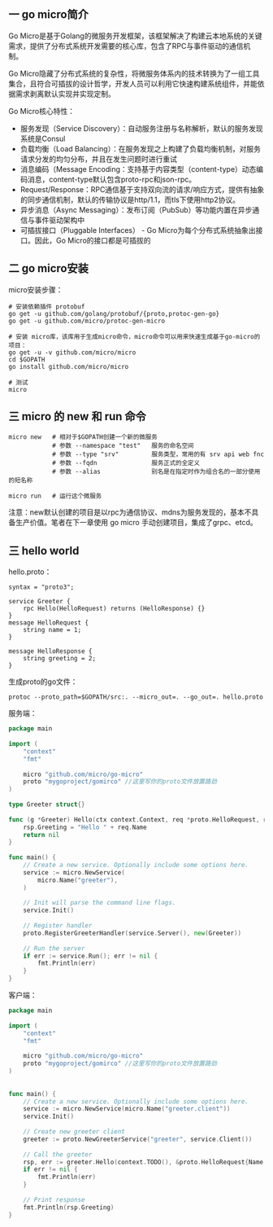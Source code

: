 ## 一 go micro简介

Go Micro是基于Golang的微服务开发框架，该框架解决了构建云本地系统的关键需求，提供了分布式系统开发需要的核心库，包含了RPC与事件驱动的通信机制。  

Go Micro隐藏了分布式系统的复杂性，将微服务体系内的技术转换为了一组工具集合，且符合可插拔的设计哲学，开发人员可以利用它快速构建系统组件，并能依据需求剥离默认实现并实现定制。  

Go Micro核心特性：
- 服务发现（Service Discovery）：自动服务注册与名称解析，默认的服务发现系统是Consul
- 负载均衡（Load Balancing）：在服务发现之上构建了负载均衡机制，对服务请求分发的均匀分布，并且在发生问题时进行重试
- 消息编码（Message Encoding：支持基于内容类型（content-type）动态编码消息，content-type默认包含proto-rpc和json-rpc。
- Request/Response：RPC通信基于支持双向流的请求/响应方式，提供有抽象的同步通信机制，默认的传输协议是http/1.1，而tls下使用http2协议。
- 异步消息（Async Messaging）：发布订阅（PubSub）等功能内置在异步通信与事件驱动架构中
- 可插拔接口（Pluggable Interfaces） - Go Micro为每个分布式系统抽象出接口。因此，Go Micro的接口都是可插拔的

## 二 go micro安装  

micro安装步骤：
```
# 安装依赖插件 protobuf
go get -u github.com/golang/protobuf/{proto,protoc-gen-go}
go get -u github.com/micro/protoc-gen-micro

# 安装 micro库，该库用于生成micro命令，micro命令可以用来快速生成基于go-micro的项目：
go get -u -v github.com/micro/micro
cd $GOPATH
go install github.com/micro/micro                    

# 测试
micro
```

## 三 micro 的 new 和 run 命令

```
micro new   # 相对于$GOPATH创建一个新的微服务
            # 参数 --namespace "test"   服务的命名空间
            # 参数 --type "srv"         服务类型，常用的有 srv api web fnc
            # 参数 --fqdn               服务正式的全定义
            # 参数 --alias              别名是在指定时作为组合名的一部分使用的短名称

micro run   # 运行这个微服务
```

注意：new默认创建的项目是以rpc为通信协议、mdns为服务发现的，基本不具备生产价值。笔者在下一章使用 go micro 手动创建项目，集成了grpc、etcd。  

## 三 hello world

hello.proto：
```
syntax = "proto3";
 
service Greeter {
	rpc Hello(HelloRequest) returns (HelloResponse) {}
}
message HelloRequest {
	string name = 1;
}
 
message HelloResponse {
	string greeting = 2;
}
```

生成proto的go文件：
```
protoc --proto_path=$GOPATH/src:. --micro_out=. --go_out=. hello.proto
```

服务端：
```go
package main
 
import (
	"context"
	"fmt"
 
	micro "github.com/micro/go-micro"
	proto "mygoproject/gomirco" //这里写你的proto文件放置路劲
)
 
type Greeter struct{}
 
func (g *Greeter) Hello(ctx context.Context, req *proto.HelloRequest, rsp *proto.HelloResponse) error {
	rsp.Greeting = "Hello " + req.Name
	return nil
}
 
func main() {
	// Create a new service. Optionally include some options here.
	service := micro.NewService(
		micro.Name("greeter"),
	)
 
	// Init will parse the command line flags.
	service.Init()
 
	// Register handler
	proto.RegisterGreeterHandler(service.Server(), new(Greeter))
 
	// Run the server
	if err := service.Run(); err != nil {
		fmt.Println(err)
	}
}
```

客户端：
```go
package main
 
import (
	"context"
	"fmt"
 
	micro "github.com/micro/go-micro"
	proto "mygoproject/gomirco" //这里写你的proto文件放置路劲
)
 
 
func main() {
	// Create a new service. Optionally include some options here.
	service := micro.NewService(micro.Name("greeter.client"))
	service.Init()
 
	// Create new greeter client
	greeter := proto.NewGreeterService("greeter", service.Client())
 
	// Call the greeter
	rsp, err := greeter.Hello(context.TODO(), &proto.HelloRequest{Name: "John"})
	if err != nil {
		fmt.Println(err)
	}
 
	// Print response
	fmt.Println(rsp.Greeting)
}
```